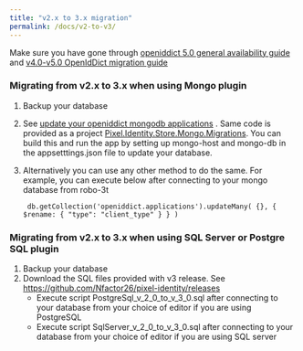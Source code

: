 ```yaml
---
title: "v2.x to 3.x migration"
permalink: /docs/v2-to-v3/
---
```


Make sure you have gone through [openiddict 5.0 general availability guide](https://kevinchalet.com/2023/12/18/openiddict-5-0-general-availability/) and 
[v4.0-v5.0 OpenIdDict migration guide](https://documentation.openiddict.com/guides/migration/40-to-50.html)

### Migrating from v2.x to 3.x when using Mongo plugin
1. Backup your database
2. See [update your openiddict mongodb applications](https://documentation.openiddict.com/guides/migration/40-to-50.html#if-applicable-update-your-openiddict-mongodb-applications) . Same code is provided as a project [Pixel.Identity.Store.Mongo.Migrations](https://github.com/Nfactor26/pixel-identity/tree/main/src/Pixel.Identity.Store.Mongo.Migrations). You can build this and run the app by setting up mongo-host and mongo-db in the appsetttings.json file to update your database.
3. Alternatively you can use any other method to do the same. For example, you can execute below after connecting to your mongo database from robo-3t

        db.getCollection('openiddict.applications').updateMany( {}, { $rename: { "type": "client_type" } } )


### Migrating from v2.x to 3.x when using SQL Server or Postgre SQL plugin
1. Backup your database
2. Download the SQL files provided with v3 release. See https://github.com/Nfactor26/pixel-identity/releases
   - Execute script PostgreSql_v_2_0_to_v_3_0.sql after connecting to your database from your choice of editor if you are using PostgreSQL
   - Execute script SqlServer_v_2_0_to_v_3_0.sql after connecting to your database from your choice of editor if you are using SQL server